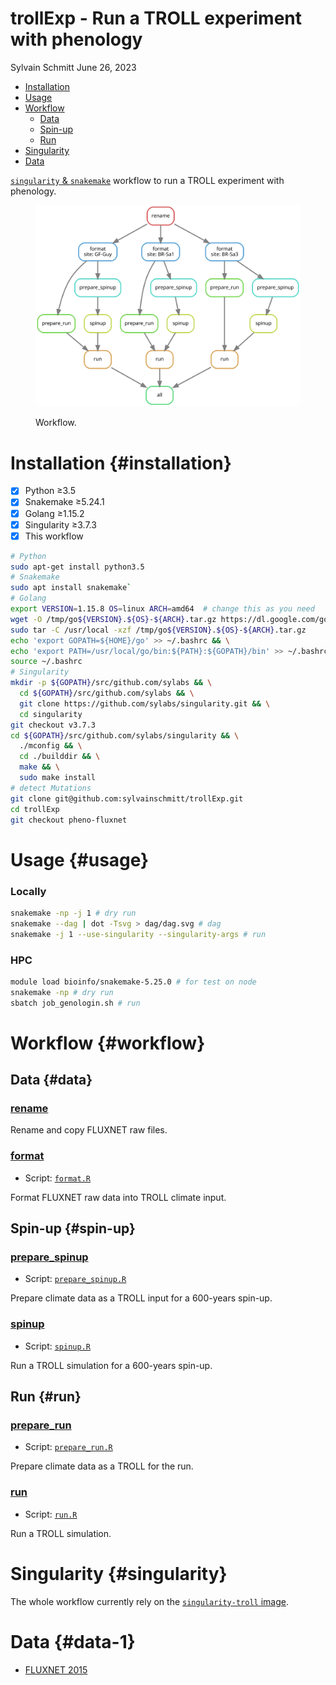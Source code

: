 # trollExp - Run a TROLL experiment with phenology

Sylvain Schmitt June 26, 2023

-   [Installation](#installation)
-   [Usage](#usage)
-   [Workflow](#workflow)
    -   [Data](#data)
    -   [Spin-up](#spin-up)
    -   [Run](#run)
-   [Singularity](#singularity)
-   [Data](#data-1)

[`singularity` & `snakemake`](https://github.com/sylvainschmitt/snakemake_singularity) workflow to run a TROLL experiment with phenology.

<figure>

<img src="dag/dag.svg" alt="Workflow."/>

<figcaption aria-hidden="true">

Workflow.

</figcaption>

</figure>

# Installation {#installation}

-   [x] Python ≥3.5
-   [x] Snakemake ≥5.24.1
-   [x] Golang ≥1.15.2
-   [x] Singularity ≥3.7.3
-   [x] This workflow

``` bash
# Python
sudo apt-get install python3.5
# Snakemake
sudo apt install snakemake`
# Golang
export VERSION=1.15.8 OS=linux ARCH=amd64  # change this as you need
wget -O /tmp/go${VERSION}.${OS}-${ARCH}.tar.gz https://dl.google.com/go/go${VERSION}.${OS}-${ARCH}.tar.gz && \
sudo tar -C /usr/local -xzf /tmp/go${VERSION}.${OS}-${ARCH}.tar.gz
echo 'export GOPATH=${HOME}/go' >> ~/.bashrc && \
echo 'export PATH=/usr/local/go/bin:${PATH}:${GOPATH}/bin' >> ~/.bashrc && \
source ~/.bashrc
# Singularity
mkdir -p ${GOPATH}/src/github.com/sylabs && \
  cd ${GOPATH}/src/github.com/sylabs && \
  git clone https://github.com/sylabs/singularity.git && \
  cd singularity
git checkout v3.7.3
cd ${GOPATH}/src/github.com/sylabs/singularity && \
  ./mconfig && \
  cd ./builddir && \
  make && \
  sudo make install
# detect Mutations
git clone git@github.com:sylvainschmitt/trollExp.git
cd trollExp
git checkout pheno-fluxnet
```

# Usage {#usage}

### Locally

``` bash
snakemake -np -j 1 # dry run
snakemake --dag | dot -Tsvg > dag/dag.svg # dag
snakemake -j 1 --use-singularity --singularity-args # run
```

### HPC

``` bash
module load bioinfo/snakemake-5.25.0 # for test on node
snakemake -np # dry run
sbatch job_genologin.sh # run
```

# Workflow {#workflow}

## Data {#data}

### [rename](https://github.com/sylvainschmitt/trollExp/blob/pheno-fluxnet/rules/rename.py)

Rename and copy FLUXNET raw files.

### [format](https://github.com/sylvainschmitt/trollExp/blob/pheno-fluxnet/rules/format.py)

-   Script: [`format.R`](https://github.com/sylvainschmitt/trollExp/blob/pheno-fluxnet/scripts/format.R)

Format FLUXNET raw data into TROLL climate input.

## Spin-up {#spin-up}

### [prepare_spinup](https://github.com/sylvainschmitt/trollExp/blob/pheno-fluxnet/rules/prepare_spinup.py)

-   Script: [`prepare_spinup.R`](https://github.com/sylvainschmitt/trollExp/blob/pheno-fluxnet/scripts/prepare_spinup.R)

Prepare climate data as a TROLL input for a 600-years spin-up.

### [spinup](https://github.com/sylvainschmitt/trollExp/blob/pheno-fluxnet/rules/spinup.py)

-   Script: [`spinup.R`](https://github.com/sylvainschmitt/trollExp/blob/pheno-fluxnet/scripts/spinup.R)

Run a TROLL simulation for a 600-years spin-up.

## Run {#run}

### [prepare_run](https://github.com/sylvainschmitt/trollExp/blob/pheno-fluxnet/rules/prepare_run.py)

-   Script: [`prepare_run.R`](https://github.com/sylvainschmitt/trollExp/blob/pheno-fluxnet/scripts/prepare_run.R)

Prepare climate data as a TROLL for the run.

### [run](https://github.com/sylvainschmitt/trollExp/blob/pheno-fluxnet/rules/run.py)

-   Script: [`run.R`](https://github.com/sylvainschmitt/trollExp/blob/pheno-fluxnet/scripts/run.R)

Run a TROLL simulation.

# Singularity {#singularity}

The whole workflow currently rely on the [`singularity-troll` image](https://github.com/sylvainschmitt/singularity-troll).

# Data {#data-1}

-   [FLUXNET 2015](https://fluxnet.org/data/fluxnet2015-dataset/)
